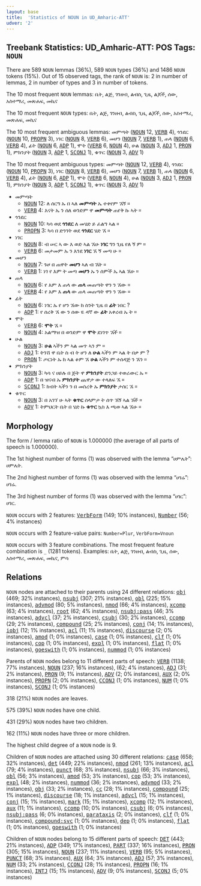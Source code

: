 ```yaml
---
layout: base
title:  'Statistics of NOUN in UD_Amharic-ATT'
udver: '2'
---
```


## Treebank Statistics: UD_Amharic-ATT: POS Tags: `NOUN`

There are 589 `NOUN` lemmas (36%), 589 `NOUN` types (36%) and 1486 `NOUN` tokens (15%).
Out of 15 observed tags, the rank of `NOUN` is: 2 in number of lemmas, 2 in number of types and 3 in number of tokens.

The 10 most frequent `NOUN` lemmas: ቤት, ልጅ, ገንዘብ, ልብስ, ጊዜ, ልጆች, ሰው, አስተማሪ, መጽሐፍ, መኪና

The 10 most frequent `NOUN` types:  ቤት, ልጅ, ገንዘብ, ልብስ, ጊዜ, ልጆች, ሰው, አስተማሪ, መጽሐፍ, መኪና

The 10 most frequent ambiguous lemmas: መምጣት (<tt><a href="am_att-pos-NOUN.html">NOUN</a></tt> 12, <tt><a href="am_att-pos-VERB.html">VERB</a></tt> 4), ጎንደር (<tt><a href="am_att-pos-NOUN.html">NOUN</a></tt> 10, <tt><a href="am_att-pos-PROPN.html">PROPN</a></tt> 3), ነገር (<tt><a href="am_att-pos-NOUN.html">NOUN</a></tt> 8, <tt><a href="am_att-pos-VERB.html">VERB</a></tt> 6), መሆን (<tt><a href="am_att-pos-NOUN.html">NOUN</a></tt> 7, <tt><a href="am_att-pos-VERB.html">VERB</a></tt> 1), ጠላ (<tt><a href="am_att-pos-NOUN.html">NOUN</a></tt> 6, <tt><a href="am_att-pos-VERB.html">VERB</a></tt> 4), ፊት (<tt><a href="am_att-pos-NOUN.html">NOUN</a></tt> 6, <tt><a href="am_att-pos-ADP.html">ADP</a></tt> 1), ሞት (<tt><a href="am_att-pos-VERB.html">VERB</a></tt> 6, <tt><a href="am_att-pos-NOUN.html">NOUN</a></tt> 4), ሁል (<tt><a href="am_att-pos-NOUN.html">NOUN</a></tt> 3, <tt><a href="am_att-pos-ADJ.html">ADJ</a></tt> 1, <tt><a href="am_att-pos-PRON.html">PRON</a></tt> 1), ምክንያት (<tt><a href="am_att-pos-NOUN.html">NOUN</a></tt> 3, <tt><a href="am_att-pos-ADP.html">ADP</a></tt> 1, <tt><a href="am_att-pos-SCONJ.html">SCONJ</a></tt> 1), ቁጥር (<tt><a href="am_att-pos-NOUN.html">NOUN</a></tt> 3, <tt><a href="am_att-pos-ADV.html">ADV</a></tt> 1)

The 10 most frequent ambiguous types:  መምጣት (<tt><a href="am_att-pos-NOUN.html">NOUN</a></tt> 12, <tt><a href="am_att-pos-VERB.html">VERB</a></tt> 4), ጎንደር (<tt><a href="am_att-pos-NOUN.html">NOUN</a></tt> 10, <tt><a href="am_att-pos-PROPN.html">PROPN</a></tt> 3), ነገር (<tt><a href="am_att-pos-NOUN.html">NOUN</a></tt> 8, <tt><a href="am_att-pos-VERB.html">VERB</a></tt> 6), መሆን (<tt><a href="am_att-pos-NOUN.html">NOUN</a></tt> 7, <tt><a href="am_att-pos-VERB.html">VERB</a></tt> 1), ጠላ (<tt><a href="am_att-pos-NOUN.html">NOUN</a></tt> 6, <tt><a href="am_att-pos-VERB.html">VERB</a></tt> 4), ፊት (<tt><a href="am_att-pos-NOUN.html">NOUN</a></tt> 6, <tt><a href="am_att-pos-ADP.html">ADP</a></tt> 1), ሞት (<tt><a href="am_att-pos-VERB.html">VERB</a></tt> 6, <tt><a href="am_att-pos-NOUN.html">NOUN</a></tt> 4), ሁል (<tt><a href="am_att-pos-NOUN.html">NOUN</a></tt> 3, <tt><a href="am_att-pos-ADJ.html">ADJ</a></tt> 1, <tt><a href="am_att-pos-PRON.html">PRON</a></tt> 1), ምክንያት (<tt><a href="am_att-pos-NOUN.html">NOUN</a></tt> 3, <tt><a href="am_att-pos-ADP.html">ADP</a></tt> 1, <tt><a href="am_att-pos-SCONJ.html">SCONJ</a></tt> 1), ቁጥር (<tt><a href="am_att-pos-NOUN.html">NOUN</a></tt> 3, <tt><a href="am_att-pos-ADV.html">ADV</a></tt> 1)


* መምጣት
  * <tt><a href="am_att-pos-NOUN.html">NOUN</a></tt> 12: ለ ሰርግ ኡ በ ኣለ <b>መምጣት</b> ኤ ተቀየም ኧኝ ።
  * <tt><a href="am_att-pos-VERB.html">VERB</a></tt> 4: እናት ኤ ን ሰለ ወንድም ዋ <b>መምጣት</b> ጠየቅ ኩ ኣት ።
* ጎንደር
  * <tt><a href="am_att-pos-NOUN.html">NOUN</a></tt> 10: ካሳ ወደ <b>ጎንደር</b> ለ መሄድ ይ ፈልግ ኣል ።
  * <tt><a href="am_att-pos-PROPN.html">PROPN</a></tt> 3: ካሳ በ ድንገት ወደ <b>ጎንደር</b> ሄድ ኧ ።
* ነገር
  * <tt><a href="am_att-pos-NOUN.html">NOUN</a></tt> 8: ብ ሠር ኣ ው እ ወድ ኣል ኧሁ <b>ነገር</b> ግን ጊዜ የለ ኝ ም ።
  * <tt><a href="am_att-pos-VERB.html">VERB</a></tt> 6: መታመም ኡ ን እንደ <b>ነገር</b> ኧ ኝ መጣ ሁ ።
* መሆን
  * <tt><a href="am_att-pos-NOUN.html">NOUN</a></tt> 7: ጉዞ በ ጠዋት <b>መሆን</b> ኣለ ብ ኧት ።
  * <tt><a href="am_att-pos-VERB.html">VERB</a></tt> 1: ነገ የ እም ት መጣ <b>መሆን</b> ኡ ን ሰምች ኤ ኣል ኧሁ ።
* ጠላ
  * <tt><a href="am_att-pos-NOUN.html">NOUN</a></tt> 6: የ እም እ ጠላ ው <b>ጠላ</b> መጠጣት ዋን ን ኧው ።
  * <tt><a href="am_att-pos-VERB.html">VERB</a></tt> 4: የ እም እ <b>ጠላ</b> ው ጠላ መጠጣት ዋን ን ኧው ።
* ፊት
  * <tt><a href="am_att-pos-NOUN.html">NOUN</a></tt> 6: ነገር ኡ የ ሆን ኧው ከ ስንት ጊዜ በ <b>ፊት</b> ነበር ?
  * <tt><a href="am_att-pos-ADP.html">ADP</a></tt> 1: የ ሰረቅ ኧ ው ን ሰው ዬ ዳኛ ው <b>ፊት</b> አቀረብ ኡ ት ።
* ሞት
  * <tt><a href="am_att-pos-VERB.html">VERB</a></tt> 6: <b>ሞት</b> ኧ ።
  * <tt><a href="am_att-pos-NOUN.html">NOUN</a></tt> 4: አልማዝ በ ወንድም ዋ <b>ሞት</b> ደነገጥ ኧች ።
* ሁል
  * <tt><a href="am_att-pos-NOUN.html">NOUN</a></tt> 3: <b>ሁል</b> ኣችን ም ኣል መጥ ኣን ም ።
  * <tt><a href="am_att-pos-ADJ.html">ADJ</a></tt> 1: ትንሽ ዋ ቤት ስ ብ ት ሆን ለ <b>ሁል</b> ኣችን ም ኣል ት በቃ ም ?
  * <tt><a href="am_att-pos-PRON.html">PRON</a></tt> 1: ጦርነት ኡ ከ ኣል ቆም ኧ <b>ሁል</b> ኣችን ም ተሰዳጅ ን ኧን ።
* ምክንያት
  * <tt><a href="am_att-pos-NOUN.html">NOUN</a></tt> 3: ካሳ ና ሀይሉ በ ጅት ዋ <b>ምክንያት</b> ድንጋይ ተወራውር ኡ ።
  * <tt><a href="am_att-pos-ADP.html">ADP</a></tt> 1: በ ዝናብ ኡ <b>ምክንያት</b> ጨዋታ ው ተላለፍ ኧ ።
  * <tt><a href="am_att-pos-SCONJ.html">SCONJ</a></tt> 1: ከብት ኣችን ን በ መስረቅ ኡ <b>ምክንያት</b> ታሰር ኧ ።
* ቁጥር
  * <tt><a href="am_att-pos-NOUN.html">NOUN</a></tt> 3: በ አገኘ ሁ ኣት <b>ቁጥር</b> ሰላምታ ት ሰጥ ኧኝ ኣል ኧች ።
  * <tt><a href="am_att-pos-ADV.html">ADV</a></tt> 1: ትምህርት ቤት በ ሄድ ኩ <b>ቁጥር</b> ኳስ እ ጫወ ኣል ኧሁ ።

## Morphology

The form / lemma ratio of `NOUN` is 1.000000 (the average of all parts of speech is 1.000000).

The 1st highest number of forms (1) was observed with the lemma “ሀምሌት”: ሀምሌት.

The 2nd highest number of forms (1) was observed with the lemma “ሀገሬ”: ሀገሬ.

The 3rd highest number of forms (1) was observed with the lemma “ሀገር”: ሀገር.

`NOUN` occurs with 2 features: <tt><a href="am_att-feat-VerbForm.html">VerbForm</a></tt> (149; 10% instances), <tt><a href="am_att-feat-Number.html">Number</a></tt> (56; 4% instances)

`NOUN` occurs with 2 feature-value pairs: `Number=Plur`, `VerbForm=Vnoun`

`NOUN` occurs with 3 feature combinations.
The most frequent feature combination is `_` (1281 tokens).
Examples: ቤት, ልጅ, ገንዘብ, ልብስ, ጊዜ, ሰው, አስተማሪ, መጽሐፍ, መኪና, ምሳ


## Relations

`NOUN` nodes are attached to their parents using 24 different relations: <tt><a href="am_att-dep-obj.html">obj</a></tt> (469; 32% instances), <tt><a href="am_att-dep-nsubj.html">nsubj</a></tt> (307; 21% instances), <tt><a href="am_att-dep-obl.html">obl</a></tt> (225; 15% instances), <tt><a href="am_att-dep-advmod.html">advmod</a></tt> (80; 5% instances), <tt><a href="am_att-dep-nmod.html">nmod</a></tt> (66; 4% instances), <tt><a href="am_att-dep-xcomp.html">xcomp</a></tt> (63; 4% instances), <tt><a href="am_att-dep-root.html">root</a></tt> (62; 4% instances), <tt><a href="am_att-dep-nsubj-pass.html">nsubj:pass</a></tt> (46; 3% instances), <tt><a href="am_att-dep-advcl.html">advcl</a></tt> (37; 2% instances), <tt><a href="am_att-dep-csubj.html">csubj</a></tt> (30; 2% instances), <tt><a href="am_att-dep-ccomp.html">ccomp</a></tt> (29; 2% instances), <tt><a href="am_att-dep-compound.html">compound</a></tt> (25; 2% instances), <tt><a href="am_att-dep-conj.html">conj</a></tt> (14; 1% instances), <tt><a href="am_att-dep-iobj.html">iobj</a></tt> (12; 1% instances), <tt><a href="am_att-dep-acl.html">acl</a></tt> (11; 1% instances), <tt><a href="am_att-dep-discourse.html">discourse</a></tt> (2; 0% instances), <tt><a href="am_att-dep-amod.html">amod</a></tt> (1; 0% instances), <tt><a href="am_att-dep-case.html">case</a></tt> (1; 0% instances), <tt><a href="am_att-dep-clf.html">clf</a></tt> (1; 0% instances), <tt><a href="am_att-dep-cop.html">cop</a></tt> (1; 0% instances), <tt><a href="am_att-dep-expl.html">expl</a></tt> (1; 0% instances), <tt><a href="am_att-dep-flat.html">flat</a></tt> (1; 0% instances), <tt><a href="am_att-dep-goeswith.html">goeswith</a></tt> (1; 0% instances), <tt><a href="am_att-dep-nummod.html">nummod</a></tt> (1; 0% instances)

Parents of `NOUN` nodes belong to 11 different parts of speech: <tt><a href="am_att-pos-VERB.html">VERB</a></tt> (1138; 77% instances), <tt><a href="am_att-pos-NOUN.html">NOUN</a></tt> (237; 16% instances),  (62; 4% instances), <tt><a href="am_att-pos-ADJ.html">ADJ</a></tt> (31; 2% instances), <tt><a href="am_att-pos-PRON.html">PRON</a></tt> (9; 1% instances), <tt><a href="am_att-pos-ADV.html">ADV</a></tt> (2; 0% instances), <tt><a href="am_att-pos-AUX.html">AUX</a></tt> (2; 0% instances), <tt><a href="am_att-pos-PROPN.html">PROPN</a></tt> (2; 0% instances), <tt><a href="am_att-pos-CCONJ.html">CCONJ</a></tt> (1; 0% instances), <tt><a href="am_att-pos-NUM.html">NUM</a></tt> (1; 0% instances), <tt><a href="am_att-pos-SCONJ.html">SCONJ</a></tt> (1; 0% instances)

318 (21%) `NOUN` nodes are leaves.

575 (39%) `NOUN` nodes have one child.

431 (29%) `NOUN` nodes have two children.

162 (11%) `NOUN` nodes have three or more children.

The highest child degree of a `NOUN` node is 9.

Children of `NOUN` nodes are attached using 30 different relations: <tt><a href="am_att-dep-case.html">case</a></tt> (658; 32% instances), <tt><a href="am_att-dep-det.html">det</a></tt> (449; 22% instances), <tt><a href="am_att-dep-nmod.html">nmod</a></tt> (261; 13% instances), <tt><a href="am_att-dep-acl.html">acl</a></tt> (79; 4% instances), <tt><a href="am_att-dep-punct.html">punct</a></tt> (68; 3% instances), <tt><a href="am_att-dep-nsubj.html">nsubj</a></tt> (66; 3% instances), <tt><a href="am_att-dep-obl.html">obl</a></tt> (56; 3% instances), <tt><a href="am_att-dep-amod.html">amod</a></tt> (53; 3% instances), <tt><a href="am_att-dep-cop.html">cop</a></tt> (53; 3% instances), <tt><a href="am_att-dep-expl.html">expl</a></tt> (48; 2% instances), <tt><a href="am_att-dep-nummod.html">nummod</a></tt> (36; 2% instances), <tt><a href="am_att-dep-advmod.html">advmod</a></tt> (33; 2% instances), <tt><a href="am_att-dep-obj.html">obj</a></tt> (33; 2% instances), <tt><a href="am_att-dep-cc.html">cc</a></tt> (28; 1% instances), <tt><a href="am_att-dep-compound.html">compound</a></tt> (25; 1% instances), <tt><a href="am_att-dep-discourse.html">discourse</a></tt> (18; 1% instances), <tt><a href="am_att-dep-advcl.html">advcl</a></tt> (15; 1% instances), <tt><a href="am_att-dep-conj.html">conj</a></tt> (15; 1% instances), <tt><a href="am_att-dep-mark.html">mark</a></tt> (15; 1% instances), <tt><a href="am_att-dep-xcomp.html">xcomp</a></tt> (12; 1% instances), <tt><a href="am_att-dep-aux.html">aux</a></tt> (11; 1% instances), <tt><a href="am_att-dep-ccomp.html">ccomp</a></tt> (10; 0% instances), <tt><a href="am_att-dep-csubj.html">csubj</a></tt> (6; 0% instances), <tt><a href="am_att-dep-nsubj-pass.html">nsubj:pass</a></tt> (6; 0% instances), <tt><a href="am_att-dep-parataxis.html">parataxis</a></tt> (2; 0% instances), <tt><a href="am_att-dep-clf.html">clf</a></tt> (1; 0% instances), <tt><a href="am_att-dep-compound-svc.html">compound:svc</a></tt> (1; 0% instances), <tt><a href="am_att-dep-dep.html">dep</a></tt> (1; 0% instances), <tt><a href="am_att-dep-flat.html">flat</a></tt> (1; 0% instances), <tt><a href="am_att-dep-goeswith.html">goeswith</a></tt> (1; 0% instances)

Children of `NOUN` nodes belong to 15 different parts of speech: <tt><a href="am_att-pos-DET.html">DET</a></tt> (443; 21% instances), <tt><a href="am_att-pos-ADP.html">ADP</a></tt> (349; 17% instances), <tt><a href="am_att-pos-PART.html">PART</a></tt> (337; 16% instances), <tt><a href="am_att-pos-PRON.html">PRON</a></tt> (305; 15% instances), <tt><a href="am_att-pos-NOUN.html">NOUN</a></tt> (237; 11% instances), <tt><a href="am_att-pos-VERB.html">VERB</a></tt> (95; 5% instances), <tt><a href="am_att-pos-PUNCT.html">PUNCT</a></tt> (68; 3% instances), <tt><a href="am_att-pos-AUX.html">AUX</a></tt> (64; 3% instances), <tt><a href="am_att-pos-ADJ.html">ADJ</a></tt> (57; 3% instances), <tt><a href="am_att-pos-NUM.html">NUM</a></tt> (33; 2% instances), <tt><a href="am_att-pos-CCONJ.html">CCONJ</a></tt> (28; 1% instances), <tt><a href="am_att-pos-PROPN.html">PROPN</a></tt> (16; 1% instances), <tt><a href="am_att-pos-INTJ.html">INTJ</a></tt> (15; 1% instances), <tt><a href="am_att-pos-ADV.html">ADV</a></tt> (9; 0% instances), <tt><a href="am_att-pos-SCONJ.html">SCONJ</a></tt> (5; 0% instances)

